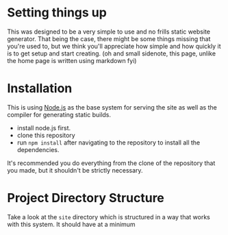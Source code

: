 Setting things up
====

This was designed to be a very simple to use and no frills static website generator. That being the case, there
might be some things missing that you're used to, but we think you'll appreciate how simple and how quickly it is to get 
setup and start creating. (oh and small sidenote, this page, unlike the home page is written using markdown fyi)


Installation
===
This is using [Node.js](https://nodejs.org/en/) as the base system for serving the site as well as
the compiler for generating static builds. 

* install node.js first.
* clone this repository
* run `npm install` after navigating to the repository to install all the dependencies.

It's recommended you do everything from the clone of the repository that you made, but it shouldn't be strictly necessary.

Project Directory Structure
=======
Take a look at the `site` directory which is structured in a way that works with this system. It should have at a minimum
